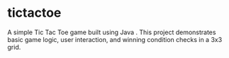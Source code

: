 # tictactoe
A simple Tic Tac Toe game built using Java . This project demonstrates basic game logic, user interaction, and winning condition checks in a 3x3 grid.
